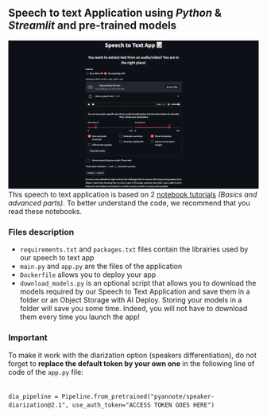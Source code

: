 ## Speech to text Application using *Python* & *Streamlit* and pre-trained models

![speech_to_text_app_overview](speech-to-text-app-overview.png)
This speech to text application is based on 2 [notebook tutorials](https://github.com/ovh/ai-training-examples/tree/main/notebooks/natural-language-processing/speech-to-text/conda) *(Basics and advanced parts)*. To better understand the code, we recommend that you read these notebooks.

### Files description
- `requirements.txt` and `packages.txt` files contain the librairies used by our speech to text app
- `main.py` and `app.py` are the files of the application
- `Dockerfile` allows you to deploy your app
- `download_models.py` is an optional script that allows you to download the models required by our Speech to Text Application and save them in a folder or an Object Storage with AI Deploy.
Storing your models in a folder will save you some time. Indeed, you will not have to download them every time you launch the app!

### Important
To make it work with the diarization option (speakers differentiation), do not forget to **replace the default token by your own one** in the following line of code of the `app.py` file:

<code>
dia_pipeline = Pipeline.from_pretrained("pyannote/speaker-diarization@2.1", use_auth_token="ACCESS TOKEN GOES HERE")
</code>


